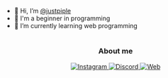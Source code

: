 - 👋 Hi, I’m [@justpiple](https://github.com/justpiple)
- 👀 I'm a beginner in programming
- 🌱 I’m currently learning web programming
#
<div align="center">
  
  ### About me
  <a href="https://instagram.com/kusindr_"> 
    <img src="https://img.shields.io/badge/kusindr_-white?logo=instagram&style=square&link=https://instagram.com/kusindr_&color=8134AF&logoColor=ffffff" alt="Instagram" title="Instagram">
  </a>
  <a href="https://discord.com/users/502613851112472578">
    <img src="https://img.shields.io/badge/benn-white?logo=discord&style=square&link=https://discord.com/users/502613851112472578&color=5a49cc&logoColor=ffffff" alt="Discord" title="Discord">
  </a>
  <a href="https://masben.studio">
    <img src="https://img.shields.io/badge/🔗 masben.studio-blue?style=square&link=https://masben.studio" alt="Web" title="Web">
  </a>
</div>
<!---
justpiple/justpiple is a ✨ special ✨ repository because its `README.md` (this file) appears on your GitHub profile.
You can click the Preview link to take a look at your changes.
--->
